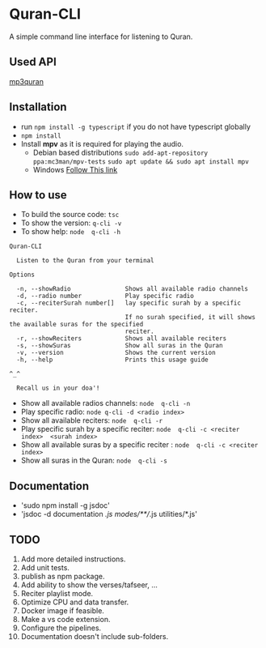 # Quran-CLI

A simple command line interface for listening to Quran.
## Used API
[mp3quran](https://mp3quran.net/eng/api)
## Installation
- run `npm install -g typescript` if you do not have typescript globally
- `npm install`
- Install **mpv** as it is required for playing the audio.
  - Debian based distributions
`sudo add-apt-repository ppa:mc3man/mpv-tests`
`sudo apt update && sudo apt install mpv`
  - Windows
[Follow This link](https://mpv.io/installation/#:~:text=master%20is%20recommended.-,Windows,-All%20binary%20packages)


## How to use
- To build the source code: `tsc`
- To show the version: `q-cli -v`
- To show help: `node  q-cli -h`
```
Quran-CLI

  Listen to the Quran from your terminal 

Options

  -n, --showRadio               Shows all available radio channels                                            
  -d, --radio number            Play specific radio                                                           
  -c, --reciterSurah number[]   lay specific surah by a specific reciter.                                     
                                If no surah specified, it will shows the available suras for the specified    
                                reciter.                                                                      
  -r, --showReciters            Shows all available reciters                                                  
  -s, --showSuras               Show all suras in the Quran                                                   
  -v, --version                 Shows the current version                                                     
  -h, --help                    Prints this usage guide                                                       

^_^

  Recall us in your doa'! 
```
- Show all available radios channels: `node  q-cli -n`
- Play specific radio: `node q-cli -d <radio index>`
- Show all available reciters: `node  q-cli -r`
- Play specific surah by a specific reciter: `node  q-cli -c <reciter index>  <surah index>`
- Show all available suras by a specific reciter : `node  q-cli -c <reciter index>`
- Show all suras in the Quran: `node  q-cli -s`

## Documentation
- 'sudo npm install -g jsdoc'
- 'jsdoc -d documentation *.js modes/**/*.js utilities/*.js'

  
## TODO
1. Add more detailed instructions.
2. Add unit tests.
3. publish as npm package. 
4. Add ability to show the verses/tafseer, ...
5. Reciter playlist mode.
6. Optimize CPU and data transfer.
7. Docker image if feasible.
8. Make a vs code extension.
9.  Configure the pipelines.
10. Documentation doesn't include sub-folders.
